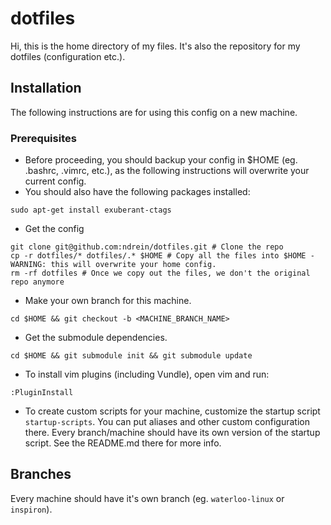 # dotfiles

Hi, this is the home directory of my files.  It's also the repository for my dotfiles (configuration etc.).


## Installation

The following instructions are for using this config on a new machine.


### Prerequisites

* Before proceeding, you should backup your config in $HOME (eg. .bashrc, .vimrc, etc.), as the following instructions will overwrite your current config. 
* You should also have the following packages installed:
```shell
sudo apt-get install exuberant-ctags
```
*  Get the config
```shell
git clone git@github.com:ndrein/dotfiles.git # Clone the repo
cp -r dotfiles/* dotfiles/.* $HOME # Copy all the files into $HOME - WARNING: this will overwrite your home config.
rm -rf dotfiles # Once we copy out the files, we don't the original repo anymore
```
* Make your own branch for this machine.
```shell
cd $HOME && git checkout -b <MACHINE_BRANCH_NAME>
```
*  Get the submodule dependencies.
```shell
cd $HOME && git submodule init && git submodule update
```
*  To install vim plugins (including Vundle), open vim and run:
```vim
:PluginInstall
```
*  To create custom scripts for your machine, customize the startup script `startup-scripts`.  You can put aliases and other custom configuration there. Every branch/machine should have its own version of the startup script.  See the README.md there for more info. 


## Branches

Every machine should have it's own branch (eg. `waterloo-linux` or `inspiron`).
